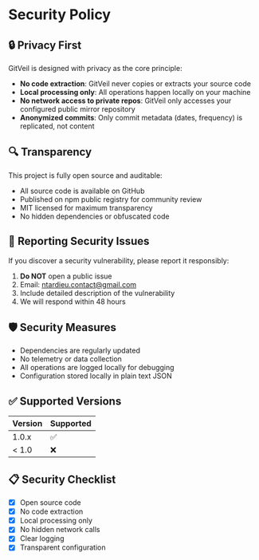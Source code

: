 # Security Policy

## 🔒 Privacy First

GitVeil is designed with privacy as the core principle:

- **No code extraction**: GitVeil never copies or extracts your source code
- **Local processing only**: All operations happen locally on your machine
- **No network access to private repos**: GitVeil only accesses your configured public mirror repository
- **Anonymized commits**: Only commit metadata (dates, frequency) is replicated, not content

## 🔍 Transparency

This project is fully open source and auditable:

- All source code is available on GitHub
- Published on npm public registry for community review
- MIT licensed for maximum transparency
- No hidden dependencies or obfuscated code

## 🐛 Reporting Security Issues

If you discover a security vulnerability, please report it responsibly:

1. **Do NOT** open a public issue
2. Email: [ntardieu.contact@gmail.com](mailto:ntardieu.contact@gmail.com?subject=GitVeil:%20Security%20Vulnerability%20Report)
3. Include detailed description of the vulnerability
4. We will respond within 48 hours

## 🛡️ Security Measures

- Dependencies are regularly updated
- No telemetry or data collection
- All operations are logged locally for debugging
- Configuration stored locally in plain text JSON

## ✅ Supported Versions

| Version | Supported          |
| ------- | ------------------ |
| 1.0.x   | :white_check_mark: |
| < 1.0   | :x:                |

## 📋 Security Checklist

- [x] Open source code
- [x] No code extraction
- [x] Local processing only
- [x] No hidden network calls
- [x] Clear logging
- [x] Transparent configuration
